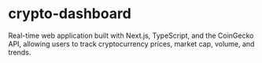 # crypto-dashboard
Real-time web application built with Next.js, TypeScript, and the CoinGecko API, allowing users to track cryptocurrency prices, market cap, volume, and trends.
